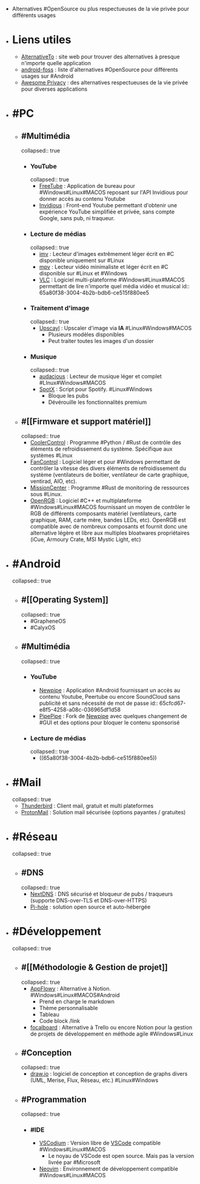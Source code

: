 - Alternatives #OpenSource ou plus respectueuses de la vie privée pour différents usages
- # Liens utiles
	- [AlternativeTo](https://alternativeto.net/) : site web pour trouver des alternatives à presque n'importe quelle application
	- [android-foss](https://github.com/offa/android-foss) : liste d'alternatives #OpenSource pour différents usages sur #Android
	- [Awesome Privacy](https://github.com/pluja/awesome-privacy) : des alternatives respectueuses de la vie privée pour diverses applications
- # #PC
	- ## #Multimédia
	  collapsed:: true
		- ### YouTube
		  collapsed:: true
			- [FreeTube](https://freetubeapp.io/) : Application de bureau pour #Windows#Linux#MACOS reposant sur l'API Invidious pour donner accès au contenu Youtube
			- [Invidious](https://invidious.io/) : Front-end Youtube permettant d'obtenir une expérience YouTube simplifiée et privée, sans compte Google, sans pub, ni traqueur.
		- ### Lecture de médias
		  collapsed:: true
			- [imv](https://git.sr.ht/~exec64/imv) : Lecteur d'images extrêmement léger écrit en #C disponible uniquement sur #Linux
			- [mpv](https://github.com/mpv-player/mpv) : Lecteur vidéo minimaliste et léger écrit en #C disponible sur #Linux et #Windows
			- [VLC](https://www.videolan.org/) : Logiciel multi-plateforme #Windows#Linux#MACOS permettant de lire n'importe quel média vidéo et musical
			  id:: 65a80f38-3004-4b2b-bdb6-ce515f880ee5
		- ### Traitement d'image
		  collapsed:: true
			- [Upscayl](https://github.com/upscayl/upscayl) : Upscaler d'image via **IA** #Linux#Windows#MACOS
				- Plusieurs modèles disponibles
				- Peut traiter toutes les images d'un dossier
		- ### Musique
		  collapsed:: true
			- [audacious](https://github.com/audacious-media-player/audacious) : Lecteur de musique léger et complet #LInux#Windows#MACOS
			- [SpotX](https://github.com/SpotX-Official) : Script pour Spotify. #Linux#Windows
				- Bloque les pubs
				- Dévérouille les fonctionnalités premium
	- ## #[[Firmware et support matériel]]
	  collapsed:: true
		- [CoolerControl](https://gitlab.com/coolercontrol/coolercontrol) : Programme #Python / #Rust  de contrôle des éléments de refroidissement du système. Spécifique aux systèmes #Linux
		- [FanControl](https://github.com/Rem0o/FanControl.Releases) : Logiciel léger et pour #Windows permettant de contrôler la vitesse des divers éléments de refroidissement du système (ventilateurs de boitier, ventilateur de carte graphique, ventirad,  AIO, etc).
		- [MissionCenter](https://gitlab.com/mission-center-devs/mission-center) : Programme #Rust  de monitoring de ressources sous #Linux.
		- [OpenRGB](https://openrgb.org/) : Logiciel #C++ et multiplateforme #Windows#Linux#MACOS fournissant un moyen de contrôler le RGB de différents composants matériel (ventilateurs, carte graphique, RAM, carte mère, bandes LEDs, etc). OpenRGB est compatible avec de nombreux composants et fournit donc une alternative légère et libre aux multiples bloatwares propriétaires (iCue, Armoury Crate, MSI Mystic Light, etc)
- # #Android
  collapsed:: true
	- ## #[[Operating System]]
	  collapsed:: true
		- #GrapheneOS
		- #CalyxOS
	- ## #Multimédia
	  collapsed:: true
		- ### YouTube
			- [Newpipe](https://newpipe.net/) : Application #Android fournissant un accès au contenu Youtube, Peertube ou encore SoundCloud sans publicité et sans nécessité de mot de passe
			  id:: 65cfcd67-e8f5-4258-a08c-036965df1d58
			- [PipePipe](https://github.com/InfinityLoop1308/PipePipe) : Fork de [Newpipe](((65cfcd67-e8f5-4258-a08c-036965df1d58))) avec quelques changement de #GUI et des options pour bloquer le contenu sponsorisé
		- ### Lecture de médias
		  collapsed:: true
			- ((65a80f38-3004-4b2b-bdb6-ce515f880ee5))
- # #Mail
  collapsed:: true
	- [Thunderbird](https://www.thunderbird.net/en-US/) : Client mail, gratuit et multi plateformes
	- [ProtonMail](https://proton.me/mail/) : Solution mail sécurisée (options payantes / gratuites)
- # #Réseau
  collapsed:: true
	- ## #DNS
	  collapsed:: true
		- [NextDNS](https://nextdns.io/) : DNS sécurisé et bloqueur de pubs / traqueurs (supporte DNS-over-TLS et DNS-over-HTTPS)
		- [Pi-hole](https://pi-hole.net/) : solution open source et auto-hébergée
- # #Développement
  collapsed:: true
	- ## #[[Méthodologie & Gestion de projet]]
	  collapsed:: true
		- [AppFlowy](https://github.com/AppFlowy-IO/appflowy) : Alternative à Notion. #Windows#Linux#MACOS#Android
			- Prend en charge le markdown
			- Thème personnalisable
			- Tableau
			- Code block /link
		- [focalboard](https://github.com/mattermost/focalboard) : Alternative à Trello ou encore Notion pour la gestion de projets de développement en méthode agile #Windows#Linux
	- ## #Conception
	  collapsed:: true
		- [draw.io](https://github.com/jgraph/drawio) : logiciel de conception et conception de graphs divers (UML, Merise, Flux, Réseau, etc.) #Linux#Windows
	- ## #Programmation
	  collapsed:: true
		- ### #IDE
			- [VSCodium](https://vscodium.com/) : Version libre de [VSCode](https://code.visualstudio.com/) compatible #Windows#Linux#MACOS
				- Le noyau de VSCode est open source. Mais pas la version livrée par #Microsoft
			- [Neovim](https://github.com/neovim/neovim) : Environnement de développement compatible #Windows#Linux#MACOS